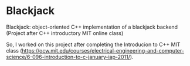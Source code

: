 # Blackjack
Blackjack: object-oriented C++ implementation of a blackjack backend (Project after C++ introductory MIT online class)

So, I worked on this project after completing the Introducion to C++ MIT class (https://ocw.mit.edu/courses/electrical-engineering-and-computer-science/6-096-introduction-to-c-january-iap-2011/).
